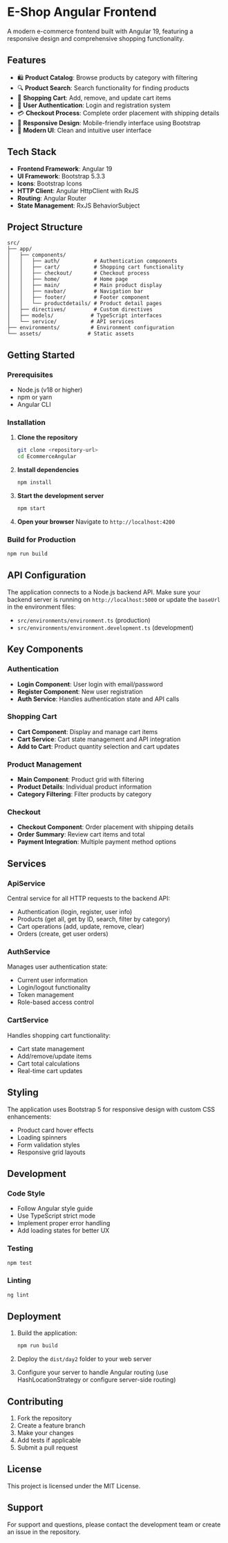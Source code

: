 # E-Shop Angular Frontend

A modern e-commerce frontend built with Angular 19, featuring a responsive design and comprehensive shopping functionality.

## Features

- 🛍️ **Product Catalog**: Browse products by category with filtering
- 🔍 **Product Search**: Search functionality for finding products
- 🛒 **Shopping Cart**: Add, remove, and update cart items
- 👤 **User Authentication**: Login and registration system
- 💳 **Checkout Process**: Complete order placement with shipping details
- 📱 **Responsive Design**: Mobile-friendly interface using Bootstrap
- 🎨 **Modern UI**: Clean and intuitive user interface

## Tech Stack

- **Frontend Framework**: Angular 19
- **UI Framework**: Bootstrap 5.3.3
- **Icons**: Bootstrap Icons
- **HTTP Client**: Angular HttpClient with RxJS
- **Routing**: Angular Router
- **State Management**: RxJS BehaviorSubject

## Project Structure

```
src/
├── app/
│   ├── components/
│   │   ├── auth/           # Authentication components
│   │   ├── cart/           # Shopping cart functionality
│   │   ├── checkout/       # Checkout process
│   │   ├── home/           # Home page
│   │   ├── main/           # Main product display
│   │   ├── navbar/         # Navigation bar
│   │   ├── footer/         # Footer component
│   │   └── productdetails/ # Product detail pages
│   ├── directives/         # Custom directives
│   ├── models/            # TypeScript interfaces
│   └── service/           # API services
├── environments/          # Environment configuration
└── assets/               # Static assets
```

## Getting Started

### Prerequisites

- Node.js (v18 or higher)
- npm or yarn
- Angular CLI

### Installation

1. **Clone the repository**

   ```bash
   git clone <repository-url>
   cd EcommerceAngular
   ```

2. **Install dependencies**

   ```bash
   npm install
   ```

3. **Start the development server**

   ```bash
   npm start
   ```

4. **Open your browser**
   Navigate to `http://localhost:4200`

### Build for Production

```bash
npm run build
```

## API Configuration

The application connects to a Node.js backend API. Make sure your backend server is running on `http://localhost:5000` or update the `baseUrl` in the environment files:

- `src/environments/environment.ts` (production)
- `src/environments/environment.development.ts` (development)

## Key Components

### Authentication

- **Login Component**: User login with email/password
- **Register Component**: New user registration
- **Auth Service**: Handles authentication state and API calls

### Shopping Cart

- **Cart Component**: Display and manage cart items
- **Cart Service**: Cart state management and API integration
- **Add to Cart**: Product quantity selection and cart updates

### Product Management

- **Main Component**: Product grid with filtering
- **Product Details**: Individual product information
- **Category Filtering**: Filter products by category

### Checkout

- **Checkout Component**: Order placement with shipping details
- **Order Summary**: Review cart items and total
- **Payment Integration**: Multiple payment method options

## Services

### ApiService

Central service for all HTTP requests to the backend API:

- Authentication (login, register, user info)
- Products (get all, get by ID, search, filter by category)
- Cart operations (add, update, remove, clear)
- Orders (create, get user orders)

### AuthService

Manages user authentication state:

- Current user information
- Login/logout functionality
- Token management
- Role-based access control

### CartService

Handles shopping cart functionality:

- Cart state management
- Add/remove/update items
- Cart total calculations
- Real-time cart updates

## Styling

The application uses Bootstrap 5 for responsive design with custom CSS enhancements:

- Product card hover effects
- Loading spinners
- Form validation styles
- Responsive grid layouts

## Development

### Code Style

- Follow Angular style guide
- Use TypeScript strict mode
- Implement proper error handling
- Add loading states for better UX

### Testing

```bash
npm test
```

### Linting

```bash
ng lint
```

## Deployment

1. Build the application:

   ```bash
   npm run build
   ```

2. Deploy the `dist/day2` folder to your web server

3. Configure your server to handle Angular routing (use HashLocationStrategy or configure server-side routing)

## Contributing

1. Fork the repository
2. Create a feature branch
3. Make your changes
4. Add tests if applicable
5. Submit a pull request

## License

This project is licensed under the MIT License.

## Support

For support and questions, please contact the development team or create an issue in the repository.
